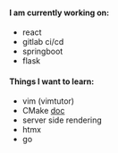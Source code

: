 #### I am currently working on:

- react
- gitlab ci/cd
- springboot
- flask

#### Things I want to learn:
- vim (vimtutor)
- CMake [doc](https://cliutils.gitlab.io/modern-cmake/)
- server side rendering
- htmx
- go